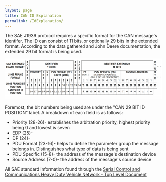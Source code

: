 ```yaml
---
layout: page
title: CAN ID Explanation
permalink: /IdExplanation/
---
```


The SAE J1939 protocol requires a specific format for the CAN message's 
identifer. The ID can consist of 11 bits, or optionally 29 bits in the 
extended format. According to the data gathered and John Deere documentation,
the extended 29 bit format is being used.


![SAE J1939 Identifier format](/images/idmap.png)


Foremost, the bit numbers being used are under the "CAN 29 BIT ID POSITION" 
label.
A breakdown of each field is as follows:
<ul>
 <li>Priority (28-26)- establishes the arbitration priority, highest priority
 being 0 and lowest is seven</li>
 <li>EDP (25)- </li>
 <li>DP (24)- </li>
 <li>PDU Format (23-16)- helps to define the parameter group the message
 belongs in. Distinguishes what type of data is being sent</li>
 <li>PDU Specific (15-8)- the address of the message's destination device</li>
 <li>Source Address (7-0)- the address of the message's source device</li>
</ul>




All SAE standard information found through the 
<a href="https://saemobilus.sae.org/content/j1939_201308">
Serial Control and Communications Heavy Duty Vehicle Network - Top
Level Document</a>
